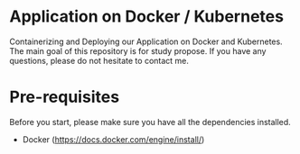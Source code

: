 # Application on Docker / Kubernetes
Containerizing and Deploying our Application on Docker and Kubernetes. 
The main goal of this repository is for study propose. 
If you have any questions, please do not hesitate to contact me.

# Pre-requisites 
Before you start, please make sure you have all the dependencies installed.
- Docker (https://docs.docker.com/engine/install/)


